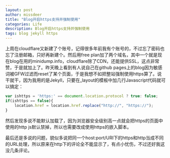 ```yaml
---
layout: post
author: missdeer
title: "Blog开启https支持并强制使用"
categories: Life
description: Blog开启https支持并强制使用
tags: blog jekyll https
---
```

上周在cloudflare又新建了个账号，记得很多年前我有个账号的，不过忘了密码也忘了注册邮箱，只好再新建个。然后用free plan加了两个域名，其中一个就是现在blog在用的minidump.info，cloudflare除了CDN，还能提供SSL，这点非常赞，于是就加上了。昨天晚上看到有人说自己在github pages上的blog因为敏感词被GFW过滤而reset了某个页面，于是我想不如把整站强制使用https算了。说干就干，因为我用的是Jekyll，只要在_layout的模板中加几行Javascript代码就可以搞定：

```js
var ishttps = 'https:' == document.location.protocol ? true: false;
if(ishttps == false){
    location.href = location.href.replace("http://", "https://");
}
```

然后发现多说不能默认加载了，因为浏览器安全级别高一点就会把https的页面中使用的http js默认禁掉，所以也需要改成使用https的嵌入脚本。

最后还是多说的问题，貌似多说把同一个host:port/URI下的https和http当成不同的URL处理，所以原来在http下的评论全不能显示了，有点小忧伤，不过还好我这没几条评论。

